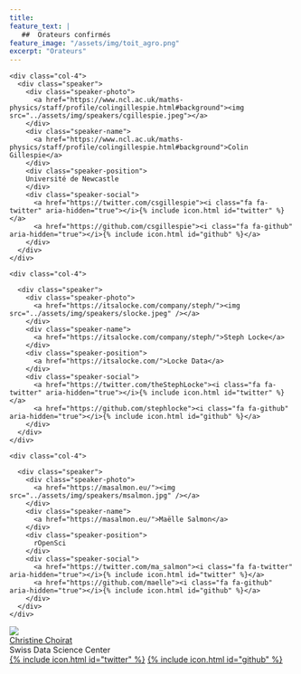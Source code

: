 ```yaml
---
title: 
feature_text: |
   ##  Orateurs confirmés
feature_image: "/assets/img/toit_agro.png"
excerpt: "Orateurs"
---
```


  <div class="row">

    <div class="col-4">
      <div class="speaker">
        <div class="speaker-photo">
          <a href="https://www.ncl.ac.uk/maths-physics/staff/profile/colingillespie.html#background"><img src="../assets/img/speakers/cgillespie.jpeg"></a>
        </div>
        <div class="speaker-name">
          <a href="https://www.ncl.ac.uk/maths-physics/staff/profile/colingillespie.html#background">Colin Gillespie</a>
        </div>
        <div class="speaker-position">
        Université de Newcastle 
        </div>
        <div class="speaker-social">
          <a href="https://twitter.com/csgillespie"><i class="fa fa-twitter" aria-hidden="true"></i>{% include icon.html id="twitter" %}</a>
          <a href="https://github.com/csgillespie"><i class="fa fa-github" aria-hidden="true"></i>{% include icon.html id="github" %}</a>
        </div>
      </div>
    </div>

    <div class="col-4">

      <div class="speaker">
        <div class="speaker-photo">
          <a href="https://itsalocke.com/company/steph/"><img src="../assets/img/speakers/slocke.jpeg" /></a>
        </div>
        <div class="speaker-name">
          <a href="https://itsalocke.com/company/steph/">Steph Locke</a>
        </div>
        <div class="speaker-position">
          <a href="https://itsalocke.com/">Locke Data</a>
        </div>
        <div class="speaker-social">
          <a href="https://twitter.com/theStephLocke"><i class="fa fa-twitter" aria-hidden="true"></i>{% include icon.html id="twitter" %}</a>
          <a href="https://github.com/stephlocke"><i class="fa fa-github" aria-hidden="true"></i>{% include icon.html id="github" %}</a>
        </div>
      </div>
    </div>

    <div class="col-4">

      <div class="speaker">
        <div class="speaker-photo">
          <a href="https://masalmon.eu/"><img src="../assets/img/speakers/msalmon.jpg" /></a>
        </div>
        <div class="speaker-name">
          <a href="https://masalmon.eu/">Maëlle Salmon</a>
        </div>
        <div class="speaker-position">
          rOpenSci
        </div>
        <div class="speaker-social">
          <a href="https://twitter.com/ma_salmon"><i class="fa fa-twitter" aria-hidden="true"></i>{% include icon.html id="twitter" %}</a>
          <a href="https://github.com/maelle"><i class="fa fa-github" aria-hidden="true"></i>{% include icon.html id="github" %}</a>
        </div>
      </div>
    </div>

</div>

  <div class="row">
    <div class="col-4">
      <div class="speaker">
        <div class="speaker-photo">
          <a href="https://scholar.harvard.edu/cchoirat/home"><img src="../assets/img/speakers/cchoirat.jpeg"></a>
        </div>
        <div class="speaker-name">
          <a href="https://scholar.harvard.edu/cchoirat/home">Christine Choirat</a>
        </div>
        <div class="speaker-position">
         Swiss Data Science Center
        </div>
        <div class="speaker-social">
          <a href="https://twitter.com/cchoirat"><i class="fa fa-twitter" aria-hidden="true"></i>{% include icon.html id="twitter" %}</a>
          <a href="https://github.com/cchoirat"><i class="fa fa-github" aria-hidden="true"></i>{% include icon.html id="github" %}</a>
        </div>
      </div>
    </div>



</div>
